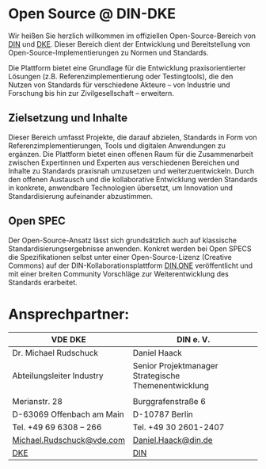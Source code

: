 # Open Source @ DIN-DKE

Wir heißen Sie herzlich willkommen im offiziellen Open-Source-Bereich von [DIN](https://www.din.de/) und [DKE](https://www.dke.de/). Dieser Bereich dient der Entwicklung und Bereitstellung von Open-Source-Implementierungen zu Normen und Standards. 

Die Plattform bietet eine Grundlage für die Entwicklung praxisorientierter Lösungen (z.B. Referenzimplementierung oder Testingtools), die den Nutzen von Standards für verschiedene Akteure – von Industrie und Forschung bis hin zur Zivilgesellschaft – erweitern.


## Zielsetzung und Inhalte

Dieser Bereich umfasst Projekte, die darauf abzielen, Standards in Form von Referenzimplementierungen, Tools und digitalen Anwendungen zu ergänzen.
Die Plattform bietet einen offenen Raum für die Zusammenarbeit zwischen Expertinnen und Experten aus verschiedenen Bereichen und Inhalte zu Standards praxisnah umzusetzen und weiterzuentwickeln.
Durch den offenen Austausch und die kollaborative Entwicklung werden Standards in konkrete, anwendbare Technologien übersetzt, um Innovation und Standardisierung aufeinander abzustimmen.
 

## Open SPEC
Der Open-Source-Ansatz lässt sich grundsätzlich auch auf klassische Standardisierungsergebnisse anwenden. Konkret werden bei Open SPECS die Spezifikationen selbst unter einer Open-Source-Lizenz (Creative Commons) auf der DIN-Kollaborationsplattform [DIN.ONE](https://din.one/display/OpenSPEC/Open+SPEC) veröffentlicht und mit einer breiten Community Vorschläge zur Weiterentwicklung des Standards erarbeitet.


# Ansprechpartner:


| VDE  DKE |     DIN e. V.  |
|----------|-------------|
|Dr. Michael Rudschuck| Daniel Haack |
|Abteilungsleiter Industry | Senior Projektmanager Strategische Themenentwicklung |
|                          | |
|Merianstr. 28              | Burggrafenstraße 6 |
|D-63069 Offenbach am Main  | D-10787 Berlin |
|Tel. +49 69 6308 – 266     | Tel.  +49 30 2601-2407 |
|Michael.Rudschuck@vde.com  | Daniel.Haack@din.de |
| [DKE](http://www.dke.de)  | [DIN](http://din.de) |



